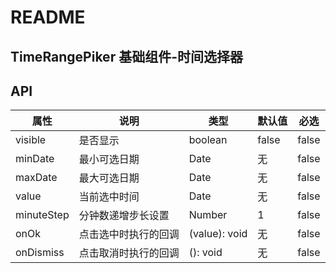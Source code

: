 # README
## TimeRangePiker 基础组件-时间选择器
## API

属性 | 说明 | 类型 | 默认值 | 必选
----|-----|------|------|------
visible | 是否显示 | boolean | false | false
minDate | 最小可选日期 | Date | 无 | false
maxDate | 最大可选日期 | Date | 无 | false
value | 当前选中时间 | Date | 无 | false
minuteStep | 分钟数递增步长设置 | Number | 1 | false
onOk | 点击选中时执行的回调 | (value): void | 无 | false
onDismiss | 点击取消时执行的回调 | (): void | 无 | false

